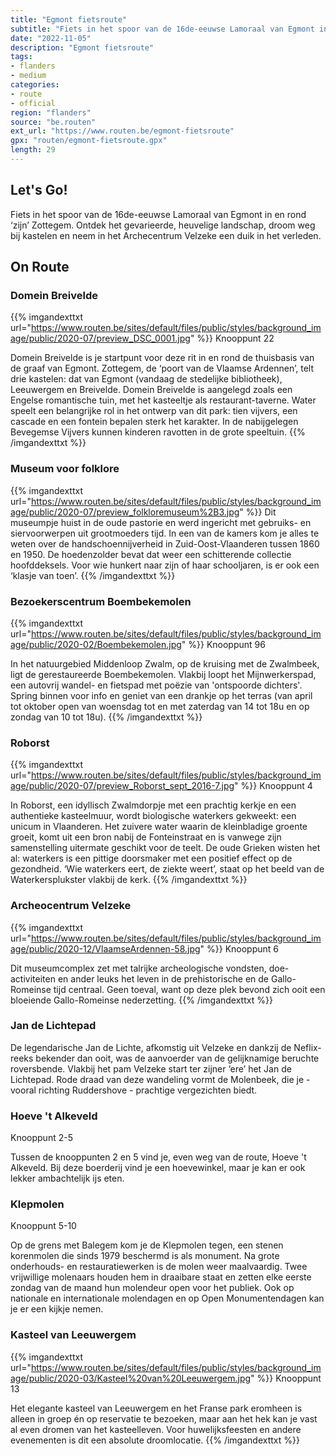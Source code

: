```yaml
---
title: "Egmont fietsroute"
subtitle: "Fiets in het spoor van de 16de-eeuwse Lamoraal van Egmont in en rond ‘zijn’ Zottegem"
date: "2022-11-05"
description: "Egmont fietsroute"
tags:
- flanders
- medium
categories:
- route
- official
region: "flanders"
source: "be.routen"
ext_url: "https://www.routen.be/egmont-fietsroute"
gpx: "routen/egmont-fietsroute.gpx"
length: 29
---
```


## Let's Go!

Fiets in het spoor van de 16de-eeuwse Lamoraal van Egmont in en rond ‘zijn’ Zottegem. Ontdek het gevarieerde, heuvelige landschap, droom weg bij kastelen en neem in het Archecentrum Velzeke een duik in het verleden.

## On Route

### Domein Breivelde

{{% imgandexttxt url="https://www.routen.be/sites/default/files/public/styles/background_image/public/2020-07/preview_DSC_0001.jpg" %}}
Knooppunt 22

Domein Breivelde is je startpunt voor deze rit in en rond de thuisbasis van de graaf van Egmont. Zottegem, de ‘poort van de Vlaamse Ardennen’, telt drie kastelen: dat van Egmont (vandaag de stedelijke bibliotheek), Leeuwergem en Breivelde. Domein Breivelde is aangelegd zoals een Engelse romantische tuin, met het kasteeltje als restaurant-taverne. Water speelt een belangrijke rol in het ontwerp van dit park: tien vijvers, een cascade en een fontein bepalen sterk het karakter. In de nabijgelegen Bevegemse Vijvers kunnen kinderen ravotten in de grote speeltuin.
{{% /imgandexttxt %}}

### Museum voor folklore 

{{% imgandexttxt url="https://www.routen.be/sites/default/files/public/styles/background_image/public/2020-07/preview_folkloremuseum%2B3.jpg" %}}
Dit museumpje huist in de oude pastorie en werd ingericht met gebruiks- en siervoorwerpen uit grootmoeders tijd. In een van de kamers kom je alles te weten over de handschoennijverheid in Zuid-Oost-Vlaanderen tussen 1860 en 1950. De hoedenzolder bevat dat weer een schitterende collectie hoofddeksels. Voor wie hunkert naar zijn of haar schooljaren, is er ook een ‘klasje van toen’.
{{% /imgandexttxt %}}

### Bezoekerscentrum Boembekemolen

{{% imgandexttxt url="https://www.routen.be/sites/default/files/public/styles/background_image/public/2020-02/Boembekemolen.jpg" %}}
Knooppunt 96

In het natuurgebied Middenloop Zwalm, op de kruising met de Zwalmbeek, ligt de gerestaureerde Boembekemolen. Vlakbij loopt het Mijnwerkerspad, een autovrij wandel- en fietspad met poëzie van 'ontspoorde dichters'. Spring binnen voor info en geniet van een drankje op het terras (van april tot oktober open van woensdag tot en met zaterdag van 14 tot 18u en op zondag van 10 tot 18u).
{{% /imgandexttxt %}}

### Roborst

{{% imgandexttxt url="https://www.routen.be/sites/default/files/public/styles/background_image/public/2020-07/preview_Roborst_sept_2016-7.jpg" %}}
Knooppunt 4

In Roborst, een idyllisch Zwalmdorpje met een prachtig kerkje en een authentieke kasteelmuur, wordt biologische waterkers gekweekt: een unicum in Vlaanderen. Het zuivere water waarin de kleinbladige groente groeit, komt uit een bron nabij de Fonteinstraat en is vanwege zijn samenstelling uitermate geschikt voor de teelt. De oude Grieken wisten het al: waterkers is een pittige doorsmaker met een positief effect op de gezondheid. ‘Wie waterkers eert, de ziekte weert’, staat op het beeld van de Waterkersplukster vlakbij de kerk.
{{% /imgandexttxt %}}

### Archeocentrum Velzeke

{{% imgandexttxt url="https://www.routen.be/sites/default/files/public/styles/background_image/public/2020-12/VlaamseArdennen-58.jpg" %}}
Knooppunt 6

Dit museumcomplex zet met talrijke archeologische vondsten, doe-activiteiten en ander leuks het leven in de prehistorische en de Gallo-Romeinse tijd centraal. Geen toeval, want op deze plek bevond zich ooit een bloeiende Gallo-Romeinse nederzetting.
{{% /imgandexttxt %}}

### Jan de Lichtepad

De legendarische Jan de Lichte, afkomstig uit Velzeke en dankzij de Neflix-reeks bekender dan ooit, was de aanvoerder van de gelijknamige beruchte roversbende. Vlakbij het pam Velzeke start ter zijner ‘ere’ het Jan de Lichtepad. Rode draad van deze wandeling vormt de Molenbeek, die je - vooral richting Ruddershove - prachtige vergezichten biedt.

### Hoeve 't Alkeveld

Knooppunt 2-5

Tussen de knooppunten 2 en 5 vind je, even weg van de route, Hoeve 't Alkeveld. Bij deze boerderij vind je een hoevewinkel, maar je kan er ook lekker ambachtelijk ijs eten.

### Klepmolen

Knooppunt 5-10

Op de grens met Balegem kom je de Klepmolen tegen, een stenen korenmolen die sinds 1979 beschermd is als monument. Na grote onderhouds- en restauratiewerken is de molen weer maalvaardig. Twee vrijwillige molenaars houden hem in draaibare staat en zetten elke eerste zondag van de maand hun molendeur open voor het publiek. Ook op nationale en internationale molendagen en op Open Monumentendagen kan je er een kijkje nemen.

### Kasteel van Leeuwergem 

{{% imgandexttxt url="https://www.routen.be/sites/default/files/public/styles/background_image/public/2020-03/Kasteel%20van%20Leeuwergem.jpg" %}}
Knooppunt 13

Het elegante kasteel van Leeuwergem en het Franse park eromheen is alleen in groep én op reservatie te bezoeken, maar aan het hek kan je vast al even dromen van het kasteelleven. Voor huwelijksfeesten en andere evenementen is dit een absolute droomlocatie.
{{% /imgandexttxt %}}



